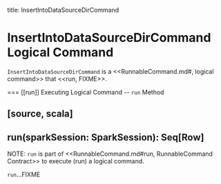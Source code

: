 title: InsertIntoDataSourceDirCommand

# InsertIntoDataSourceDirCommand Logical Command

`InsertIntoDataSourceDirCommand` is a <<RunnableCommand.md#, logical command>> that <<run, FIXME>>.

=== [[run]] Executing Logical Command -- `run` Method

[source, scala]
----
run(sparkSession: SparkSession): Seq[Row]
----

NOTE: `run` is part of <<RunnableCommand.md#run, RunnableCommand Contract>> to execute (run) a logical command.

`run`...FIXME
